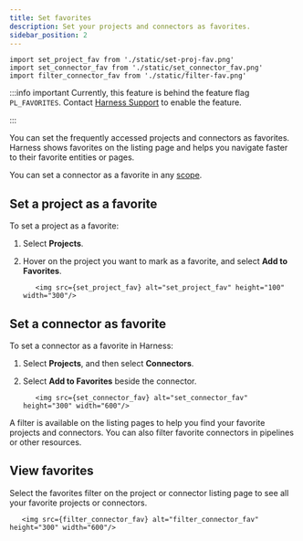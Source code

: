 ```yaml
---
title: Set favorites
description: Set your projects and connectors as favorites.
sidebar_position: 2
---
```


```mdx-code-block
import set_project_fav from './static/set-proj-fav.png'
import set_connector_fav from './static/set_connector_fav.png'
import filter_connector_fav from './static/filter-fav.png'
```

:::info important
Currently, this feature is behind the feature flag `PL_FAVORITES`. Contact [Harness Support](mailto:support@harness.io) to enable the feature.

:::


You can set the frequently accessed projects and connectors as favorites. Harness shows favorites on the listing page and helps you navigate faster to their favorite entities or pages.

You can set a connector as a favorite in any [scope](/docs/platform/role-based-access-control/rbac-in-harness#permissions-hierarchy-scopes).

## Set a project as a favorite

To set a project as a favorite: 
1. Select **Projects**.
2. Hover on the project you want to mark as a favorite, and select **Add to Favorites**.
   
   
   ```mdx-code-block
      <img src={set_project_fav} alt="set_project_fav" height="100" width="300"/>
   ```

## Set a connector as favorite

To set a connector as a favorite in Harness: 
1. Select **Projects**, and then select **Connectors**.
2. Select **Add to Favorites** beside the connector.

   ```mdx-code-block
      <img src={set_connector_fav} alt="set_connector_fav" height="300" width="600"/>
   ```

A filter is available on the listing pages to help you find your favorite projects and connectors. You can also filter favorite connectors in pipelines or other resources.

## View favorites

Select the favorites filter on the project or connector listing page to see all your favorite projects or connectors.

 ```mdx-code-block
    <img src={filter_connector_fav} alt="filter_connector_fav" height="300" width="600"/>
 ```